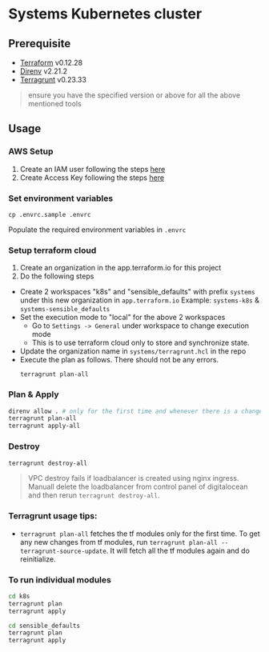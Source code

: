 # Systems Kubernetes cluster

## Prerequisite

- [Terraform](https://terraform.io/) v0.12.28
- [Direnv](https://github.com/direnv/direnv) v2.21.2
- [Terragrunt](https://terragrunt.gruntwork.io/docs/getting-started/install) v0.23.33

> ensure you have the specified version or above for all the above mentioned tools

## Usage

### AWS Setup

1. Create an IAM user following the steps [here](https://docs.aws.amazon.com/IAM/latest/UserGuide/id_users_create.html#id_users_create_console)
2. Create Access Key following the steps [here](https://docs.aws.amazon.com/IAM/latest/UserGuide/id_credentials_access-keys.html#Using_CreateAccessKey)


### Set environment variables
```
cp .envrc.sample .envrc
```
Populate the required environment variables in `.envrc`

### Setup terraform cloud

1. Create an organization in the app.terraform.io for this project
2. Do the following steps
- Create 2 workspaces "k8s" and "sensible_defaults" with prefix `systems` under this new organization in `app.terraform.io` 
Example: `systems-k8s` & `systems-sensible_defaults`
- Set the execution mode to "local" for the above 2 workspaces
    - Go to `Settings -> General` under workspace to change execution mode
    - This is to use terraform cloud only to store and synchronize state.
- Update the organization name in `systems/terragrunt.hcl` in the repo
- Execute the plan as follows. There should not be any errors.
  ```shell
  terragrunt plan-all
  ```

### Plan & Apply
```sh
direnv allow . # only for the first time and whenever there is a change in .envrc
terragrunt plan-all
terragrunt apply-all
```

### Destroy
```sh
terragrunt destroy-all
```

> VPC destroy fails if loadbalancer is created using nginx ingress. Manuall delete the loadbalancer from control panel of digitalocean and then rerun `terragrunt destroy-all`.

### Terragrunt usage tips:
- `terragrunt plan-all` fetches the tf modules only for the first time. To get any new changes from tf modules, run `terragrunt plan-all --terragrunt-source-update`. It will fetch all the tf modules again and do reinitialize.

### To run individual modules
```sh
cd k8s
terragrunt plan
terragrunt apply

cd sensible_defaults
terragrunt plan
terragrunt apply
```
